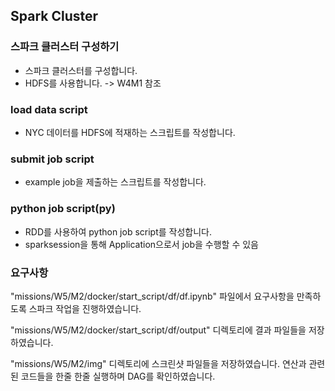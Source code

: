 ## Spark Cluster
### 스파크 클러스터 구성하기
- 스파크 클러스터를 구성합니다.
- HDFS를 사용합니다. -> W4M1 참조


### load data script
- NYC 데이터를 HDFS에 적재하는 스크립트를 작성합니다.

### submit job script
- example job을 제출하는 스크립트를 작성합니다.

### python job script(py)
- RDD를 사용하여 python job script를 작성합니다.
- sparksession을 통해 Application으로서 job을 수행할 수 있음


### 요구사항
"missions/W5/M2/docker/start_script/df/df.ipynb" 파일에서 요구사항을 만족하도록 스파크 작업을 진행하였습니다.

"missions/W5/M2/docker/start_script/df/output" 디렉토리에 결과 파일들을 저장하였습니다.

"missions/W5/M2/img" 디렉토리에 스크린샷 파일들을 저장하였습니다.
연산과 관련된 코드들을 한줄 한줄 실행하며 DAG를 확인하였습니다.
